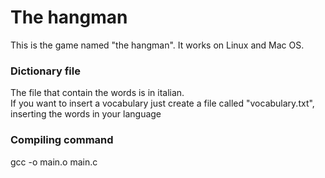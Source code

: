 # The hangman

This is the game named "the hangman".
It works on Linux and Mac OS.

### Dictionary file
The file that contain the words is in italian.<br>If you want to insert a vocabulary just create a file called "vocabulary.txt", inserting the words in your language

### Compiling command
gcc -o main.o main.c
